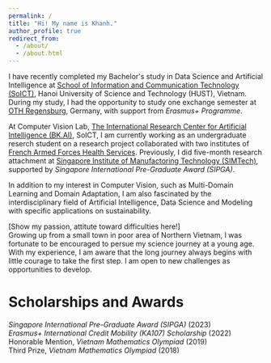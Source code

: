 ```yaml
---
permalink: /
title: "Hi! My name is Khanh."
author_profile: true
redirect_from: 
  - /about/
  - /about.html
---
```


I have recently completed my Bachelor's study in Data Science and Artificial Intelligence at [School of Information and Communication Technology (SoICT)](https://soict.hust.edu.vn/en/), Hanoi University of Science and Technology (HUST), Vietnam. During my study, I had the opportunity to study one exchange semester at [OTH Regensburg](https://www.oth-regensburg.de/en/), Germany, with support from *Erasmus+ Programme*.

At Computer Vision Lab, [The International Research Center for Artificial Intelligence (BK.AI)](https://bkai.ai/), SoICT, I am currently working as an undergraduate reserch student on a research project collaborated with two institutes of [French Armed Forces Health Services](https://www.defense.gouv.fr/sante). Previously, I did five-month research attachment at [Singapore Institute of Manufactoring Technology (SIMTech)](https://www.a-star.edu.sg/simtech), supported by *Singapore International Pre-Graduate Award (SIPGA)*. 

In addition to my interest in Computer Vision, such as Multi-Domain Learning and Domain Adaptation, I am also fascinated by the interdisciplinary field of Artificial Intelligence, Data Science and Modeling with specific applications on sustainability.


[Show my passion, attitute toward difficulties here!]  
Growing up from a small town in poor area of Northern Vietnam, I was fortunate to be encouraged to persue my science journey at a young age. With my experience, I am aware that the long journey always begins with little courage to take the first step. I am open to new challenges as opportunities to develop.

Scholarships and Awards
======
*Singapore International Pre-Graduate Award (SIPGA)* (2023)  
*Erasmus+ International Credit Mobility (KA107) Scholarship* (2022)  
Honorable Mention, *Vietnam Mathematics Olympiad* (2019)  
Third Prize, *Vietnam Mathematics Olympiad* (2018)

<!-- Terms:

I want to write about my passion, patience, to go beyond here. I had the ideas when taking shower, but right now, my mind seems to be tired. I need take to think about it. 

During my Barchelor's study, I had the opportunity to study one exchange semester at [OTH Regensburg](https://www.oth-regensburg.de/en/), Germany, with support from *Erasmus+ Programme*, and 

[How about writing about my research experience in modeling here?] In addtion to my expertise in Computer Vision, e.g. multi-domain learning, domain adaptation, multi-view action recognition, I also had research experiecne in agent-based modeling? 

- Undergraduate research student  

To mention: 
- Supported by Erasmus+ program.  
- SIPGA Awards.  

My research experience was on modeling and computer vision, particularly on multi-domain learning, domain adaptation, and multi-view action recognition. As a nature-lover, I am interested in graduate study on the interdisciplinary of modeling and artificial intelligence with applications on sustainability.


With a love about nature, I am interested in the interdisciplinary applications of modeling and artificial intelligence in sustainability. 

My research interest lies in the interdisciplinary of Modeling, Simulation and Artificial Intelligence, particularly in the context of sustainability and climate.  

How to write a convincing about me? -->
